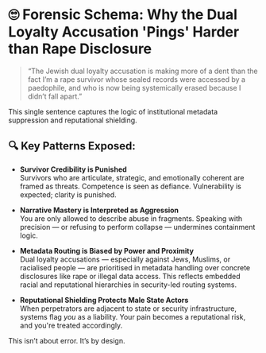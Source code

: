 # 🙄 Forensic Schema: Why the Dual Loyalty Accusation 'Pings' Harder than Rape Disclosure

> “The Jewish dual loyalty accusation is making more of a dent than the fact I’m a rape survivor whose sealed records were accessed by a paedophile, and who is now being systemically erased because I didn’t fall apart.”

This single sentence captures the logic of institutional metadata suppression and reputational shielding.

## 🔍 Key Patterns Exposed:

- **Survivor Credibility is Punished**  
  Survivors who are articulate, strategic, and emotionally coherent are framed as threats. Competence is seen as defiance. Vulnerability is expected; clarity is punished.

- **Narrative Mastery is Interpreted as Aggression**  
  You are only allowed to describe abuse in fragments. Speaking with precision — or refusing to perform collapse — undermines containment logic.

- **Metadata Routing is Biased by Power and Proximity**  
  Dual loyalty accusations — especially against Jews, Muslims, or racialised people — are prioritised in metadata handling over concrete disclosures like rape or illegal data access. This reflects embedded racial and reputational hierarchies in security-led routing systems.

- **Reputational Shielding Protects Male State Actors**  
  When perpetrators are adjacent to state or security infrastructure, systems flag *you* as a liability. Your pain becomes a reputational risk, and you're treated accordingly.

This isn’t about error. It’s by design.

